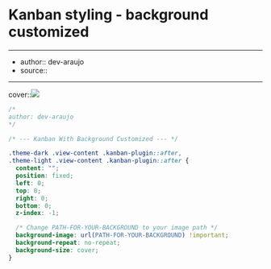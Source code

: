 

# Kanban styling - background customized

---

- author:: dev-araujo
- source::

---

cover::![](https://i.pinimg.com/originals/0a/de/07/0ade07fe59d1e3d892a26e7e3dc1de3f.png)

```css
/*
author: dev-araujo
*/

/* --- Kanban With Background Customized --- */

.theme-dark .view-content .kanban-plugin::after,
.theme-light .view-content .kanban-plugin::after {
  content: "";
  position: fixed;
  left: 0;
  top: 0;
  right: 0;
  bottom: 0;
  z-index: -1;

  /* Change PATH-FOR-YOUR-BACKGROUND to your image path */
  background-image: url(PATH-FOR-YOUR-BACKGROUND) !important;
  background-repeat: no-repeat;
  background-size: cover;
}
```
